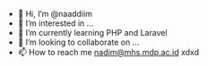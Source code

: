 - 👋 Hi, I’m @naaddiim
- 👀 I’m interested in ...
- 🌱 I’m currently learning PHP and Laravel
- 💞️ I’m looking to collaborate on ...
- 📫 How to reach me nadim@mhs.mdp.ac.id xdxd

<!---
naaddiim/naaddiim is a ✨ special ✨ repository because its `README.md` (this file) appears on your GitHub profile.
You can click the Preview link to take a look at your changes.
--->
